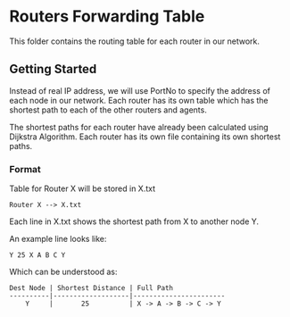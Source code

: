 # Routers Forwarding Table

This folder contains the routing table for each router in our network.

## Getting Started

Instead of real IP address, we will use PortNo to specify the address of each node in our network. Each router has its own table which has the shortest path to each of the other routers and agents.

The shortest paths for each router have already been calculated using Dijkstra Algorithm. Each router has its own file containing its own shortest paths.

### Format

Table for Router X will be stored in X.txt

```
Router X --> X.txt
```

Each line in X.txt shows the shortest path from X to another node Y.

An example line looks like:

```
Y 25 X A B C Y
```

Which can be understood as:

```
Dest Node | Shortest Distance | Full Path
----------|-------------------|-----------------------
    Y     |       25          | X -> A -> B -> C -> Y
```
